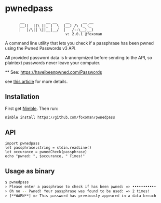 # pwnedpass

           __          __ __    __      __ __
          |__)|  ||\ ||_ |  \  |__) /\ (_ (_
          |   |/\|| \||__|__/  |   /--\__)__)
                                v: 2.0.1 @foxoman

  A command line utility that lets you check if a passphrase has been
  pwned using the Pwned Passwords v3 API.

  All provided password data is k-anonymized before sending to the API,
  so plaintext passwords never leave your computer.

  ** See: https://haveibeenpwned.com/Passwords

see [this article](https://www.troyhunt.com/ive-just-launched-pwned-passwords-version-2/)
for more details.

## Installation

First get [Nimble](https://github.com/nim-lang/nimble). Then run:

```bash
nimble install https://github.com/foxoman/pwnedpass
```
## API
```
import pwnedpass
let passphrase:string = stdin.readLine()
let occurance = pwnedCheck(passphrase)
echo "pwned: ", $occurance, " Times!"
```

## Usage as binary

```bash
$ pwnedpass
> Please enter a passphrase to check if has been pwned: => •••••••••••
> Oh no -- Pwned! Your passphrase was found to be used: => 2 times!
> [**WARN**] => This password has previously appeared in a data breach and should never be used. If you've ever used it anywhere before, change it!
```
